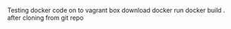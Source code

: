 Testing docker code on to vagrant box 
download docker 
run docker build . after cloning from git repo

